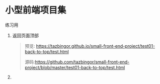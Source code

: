 #  小型前端项目集
练习用
1. 返回页面顶部

   > 预览: https://tazbingor.github.io/small-front-end-project/test01-back-to-top/test.html
   >
   > 源码:https://github.com/tazbingor/small-front-end-project/blob/master/test01-back-to-top/test.html

2. ​

